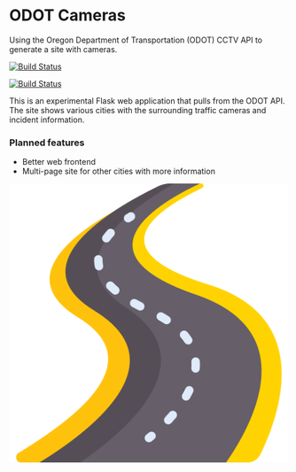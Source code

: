 # ODOT Cameras
Using the Oregon Department of Transportation (ODOT) CCTV API to generate a site with cameras.

[![Build Status][build_image]][build_page]

[build_image]: https://github.com/zigsphere/odot-cameras/actions/workflows/docker-publish.yml/badge.svg
[build_page]: https://github.com/zigsphere/odot-cameras/actions


[![Build Status][build_image]][build_page]

[build_image]: https://github.com/zigsphere/odot-cameras/actions/workflows/python-app.yml/badge.svg
[build_page]: https://github.com/zigsphere/odot-cameras/actions

This is an experimental Flask web application that pulls from the ODOT API. The site shows various cities with the surrounding traffic cameras and incident information.

### Planned features
 - Better web frontend
 - Multi-page site for other cities with more information
 
![road](https://github.com/zigsphere/odot-cameras/blob/main/static/road.png?raw=true)
